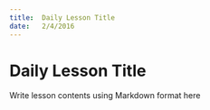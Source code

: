 ```yaml
---
title:  Daily Lesson Title
date:   2/4/2016
---
```


# Daily Lesson Title

Write lesson contents using Markdown format here